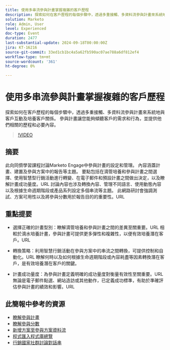```yaml
---
title: 使用多串流參與計畫掌握複雜的客戶歷程
description: 探索如何在客戶歷程的每個步驟中，透過多重接觸、多資料流參與計畫來系統地與客戶互動及培養客戶關係。 參與計畫讓您能夠傾聽客戶的需求和行為，並提供他們相關的歷程和必要內容。
solution: Marketo
role: Admin, User
level: Experienced
doc-type: Event
duration: 2477
last-substantial-update: 2024-09-18T00:00:00Z
jira: KT-16216
source-git-commit: 33ed1cb1bc4a5a62fb590ac07ae788a6df812ef4
workflow-type: tm+mt
source-wordcount: '361'
ht-degree: 0%

---
```



# 使用多串流參與計畫掌握複雜的客戶歷程

探索如何在客戶歷程的每個步驟中，透過多重接觸、多資料流參與計畫來系統地與客戶互動及培養客戶關係。 參與計畫讓您能夠傾聽客戶的需求和行為，並提供他們相關的歷程和必要內容。

>[!VIDEO](https://video.tv.adobe.com/v/3434490/?learn=on)

## 摘要

此向同儕學習課程討論Marketo Engage中參與計畫的設定和管理。 內容涵蓋計畫、建置及參與方案中的報告等主題。 要點包括在滴管培養和參與計畫之間選擇、使用智慧型行銷活動進行轉變、在電子郵件和預設計畫之間做出決定，以及瞭解計畫成功量度。&#x200B;URL 討論內容也涉及轉換內容、管理不同語言、使用動態內容以及根據生命週期階段或產品系列設定多個串流等主題。 此網路研討會強調測試、方案可用性以及將參與分數用於報告目的的重要性。&#x200B;URL

## 重點提要

* 選擇正確的計畫型別：瞭解滴管培養和參與計畫之間的差異至關重要。&#x200B;URL 相較於滴水培養計畫，參與計畫可提供更多彈性和複雜性，以便有效培養潛在客戶。&#x200B;URL

* 轉換策略：利用智慧行銷活動在參與方案中的串流之間轉換，可提供控制和自動化。&#x200B;URL 瞭解何時以及如何根據生命週期階段或內容耗盡等因素轉換潛在客戶，是有效培養潛在客戶的關鍵。

* 計畫成功量度：為參與計畫定義明確的成功量度對衡量有效性至關重要。&#x200B;URL 無論是電子郵件點選、網站造訪或其他動作，已定義成功標準，有助於準確評估參與計畫的績效和影響。&#x200B;URL

## 此簡報中參考的資源

* [瞭解參與計畫](https://experienceleague.adobe.com/zh-hant/docs/marketo/using/product-docs/email-marketing/drip-nurturing/creating-an-engagement-program/understanding-engagement-programs)
* [瞭解參與分數](https://experienceleague.adobe.com/zh-hant/docs/marketo/using/product-docs/email-marketing/drip-nurturing/reports-and-notifications/understanding-the-engagement-score)
* [新增方案至參與方案資料流](https://experienceleague.adobe.com/zh-hant/docs/marketo/using/product-docs/email-marketing/drip-nurturing/creating-an-engagement-program/adding-a-program-to-an-engagement-program-stream)
* [程式匯入程式庫總覽](https://experienceleague.adobe.com/zh-hant/docs/marketo/using/product-docs/core-marketo-concepts/programs/program-library/program-import-library-overview)
* [行銷國家社群討論對話串](https://nation.marketo.com/t5/product-discussions/sept-17-webinar-learn-from-your-peers-master-complex-customer/td-p/352582)
